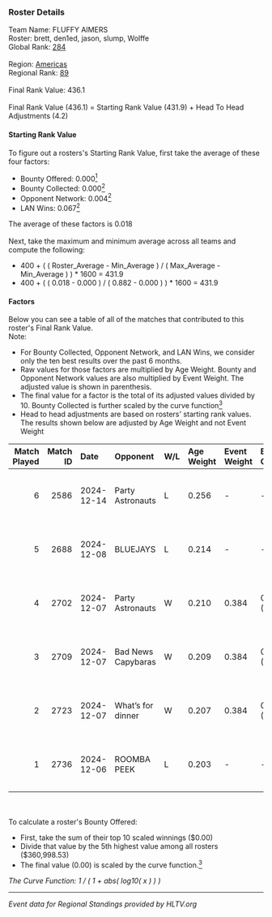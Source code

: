 ### Roster Details<br />
Team Name: FLUFFY AIMERS<br />
Roster: brett, den1ed, jason, slump, Wolffe<br />
Global Rank: [284](../../standings_global_2025_05_05.md)<br />
<br />
Region: [Americas]( ../../standings_americas_2025_05_05.md)<br />
Regional Rank: [89]( ../../standings_americas_2025_05_05.md)<br />
<br />
Final Rank Value:  436.1<br />
<br />
Final Rank Value (436.1) = Starting Rank Value (431.9) + Head To Head Adjustments (4.2)<br />

#### Starting Rank Value<br />
To figure out a rosters's Starting Rank Value, first take the average of these four factors:<br />
- Bounty Offered: 0.000[<sup>1</sup>](#table2)
- Bounty Collected: 0.000[<sup>2</sup>](#table1)
- Opponent Network: 0.004[<sup>2</sup>](#table1)
- LAN Wins: 0.067[<sup>2</sup>](#table1)

The average of these factors is 0.018<br />
<br />
Next, take the maximum and minimum average across all teams and compute the following:<br />
- 400 + ( ( Roster_Average - Min_Average ) / ( Max_Average - Min_Average ) ) * 1600 = 431.9
- 400 + ( ( 0.018 - 0.000 ) / ( 0.882 - 0.000 ) ) * 1600 = 431.9


#### Factors<br />
Below you can see a table of all of the matches that contributed to this roster's Final Rank Value.<br />
Note:<br />

- For Bounty Collected, Opponent Network, and LAN Wins, we consider only the ten best results over the past 6 months.
- Raw values for those factors are multiplied by Age Weight. Bounty and Opponent Network values are also multiplied by Event Weight. The adjusted value is shown in parenthesis.
- The final value for a factor is the total of its adjusted values divided by 10. Bounty Collected is further scaled by the curve function[<sup>3</sup>](#curveFunction)
- Head to head adjustments are based on rosters' starting rank values. The results shown below are adjusted by Age Weight and not Event Weight
<span id="table1"></span><br />


| Match Played | Match ID | Date       | Opponent           | W/L | Age Weight | Event Weight | Bounty Collected | Opponent Network | LAN Wins  | H2H Adj. | Roster                              |
| -: | -: | :- | :- | :- | :- | :- | :- | :- | :- | -: | :- |
|            6 |     2586 | 2024-12-14 | Party Astronauts   | L   | 0.256      | -            | -                | -                | -         |    -3.25 | brett, den1ed, jason, slump, Wolffe |
|            5 |     2688 | 2024-12-08 | BLUEJAYS           | L   | 0.214      | -            | -                | -                | -         |    -0.25 | brett, jason, nooz, slump, Wolffe   |
|            4 |     2702 | 2024-12-07 | Party Astronauts   | W   | 0.210      | 0.384        | 0.000 (0.000)    | 0.164 (0.013)    | 1 (0.210) |     4.01 | brett, jason, nooz, slump, Wolffe   |
|            3 |     2709 | 2024-12-07 | Bad News Capybaras | W   | 0.209      | 0.384        | 0.000 (0.000)    | 0.279 (0.022)    | 1 (0.209) |     4.08 | brett, jason, nooz, slump, Wolffe   |
|            2 |     2723 | 2024-12-07 | What’s for dinner  | W   | 0.207      | 0.384        | 0.000 (0.000)    | 0.000 (0.000)    | 1 (0.207) |     3.00 | brett, jason, nooz, slump, Wolffe   |
|            1 |     2736 | 2024-12-06 | ROOMBA PEEK        | L   | 0.203      | -            | -                | -                | -         |    -3.40 | brett, jason, nooz, slump, Wolffe   |

<br />
<span id="table2"></span><br />
To calculate a roster's Bounty Offered:<br />

- First, take the sum of their top 10 scaled winnings ($0.00)
- Divide that value by the 5th highest value among all rosters ($360,998.53)
- The final value (0.00) is scaled by the curve function.[<sup>3</sup>](#curveFunction)

<span id="curveFunction"></span>_The Curve Function: 1 / ( 1 + abs( log10( x ) ) )_<br />

---
_Event data for Regional Standings provided by HLTV.org_<br />
